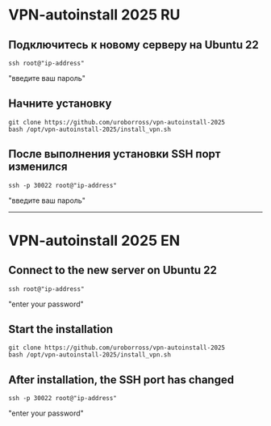 # VPN-autoinstall 2025 RU
## Подключитесь к новому серверу на Ubuntu 22

```
ssh root@"ip-address"
```

"введите ваш пароль"

## Начните установку

```
git clone https://github.com/uroborross/vpn-autoinstall-2025  
bash /opt/vpn-autoinstall-2025/install_vpn.sh
```

## После выполнения установки SSH порт изменился

```
ssh -p 30022 root@"ip-address"
```

"введите ваш пароль"

---

# VPN-autoinstall 2025 EN
## Connect to the new server on Ubuntu 22

```
ssh root@"ip-address"
```

"enter your password"

## Start the installation

```
git clone https://github.com/uroborross/vpn-autoinstall-2025  
bash /opt/vpn-autoinstall-2025/install_vpn.sh
```

## After installation, the SSH port has changed

```
ssh -p 30022 root@"ip-address"
```

"enter your password"
